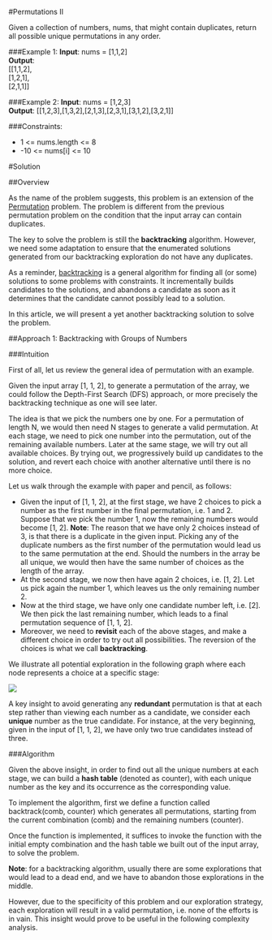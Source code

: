 #Permutations II

Given a collection of numbers, nums, that might contain duplicates, return all possible unique permutations in any order.

###Example 1:
**Input**: nums = [1,1,2]  
**Output**:  
[[1,1,2],  
[1,2,1],  
[2,1,1]]

###Example 2:
**Input**: nums = [1,2,3]  
**Output**: [[1,2,3],[1,3,2],[2,1,3],[2,3,1],[3,1,2],[3,2,1]]

###Constraints:
* 1 <= nums.length <= 8
* -10 <= nums[i] <= 10

#Solution

##Overview

As the name of the problem suggests, this problem is an extension of the [Permutation](https://leetcode.com/problems/permutations/)
problem. The problem is different from the previous permutation problem on the condition that the input array can
contain duplicates.

The key to solve the problem is still the **backtracking** algorithm. However, we need some adaptation to ensure that
the enumerated solutions generated from our backtracking exploration do not have any duplicates.

As a reminder, [backtracking](https://leetcode.com/explore/learn/card/recursion-ii/472/backtracking/) is a general
algorithm for finding all (or some) solutions to some problems with constraints. It incrementally builds candidates
to the solutions, and abandons a candidate as soon as it determines that the candidate cannot possibly lead to a solution.

In this article, we will present a yet another backtracking solution to solve the problem.

##Approach 1: Backtracking with Groups of Numbers

###Intuition

First of all, let us review the general idea of permutation with an example.

Given the input array [1, 1, 2], to generate a permutation of the array, we could follow the Depth-First Search (DFS)
approach, or more precisely the backtracking technique as one will see later.

The idea is that we pick the numbers one by one. For a permutation of length N, we would then need N stages to generate
a valid permutation. At each stage, we need to pick one number into the permutation, out of the remaining available
numbers. Later at the same stage, we will try out all available choices. By trying out, we progressively build up
candidates to the solution, and revert each choice with another alternative until there is no more choice.

Let us walk through the example with paper and pencil, as follows:
* Given the input of [1, 1, 2], at the first stage, we have 2 choices to pick a number as the first number in the final
  permutation, i.e. 1 and 2. Suppose that we pick the number 1, now the remaining numbers would become [1, 2].
  **Note**: The reason that we have only 2 choices instead of 3, is that there is a duplicate in the given input. Picking
  any of the duplicate numbers as the first number of the permutation would lead us to the same permutation at the end.
  Should the numbers in the array be all unique, we would then have the same number of choices as the length of the array.
* At the second stage, we now then have again 2 choices, i.e. [1, 2]. Let us pick again the number 1, which leaves us
  the only remaining number 2.
* Now at the third stage, we have only one candidate number left, i.e. [2]. We then pick the last remaining number,
  which leads to a final permutation sequence of [1, 1, 2].
* Moreover, we need to **revisit** each of the above stages, and make a different choice in order to try out all
  possibilities. The reversion of the choices is what we call **backtracking**.

We illustrate all potential exploration in the following graph where each node represents a choice at a specific stage:

![](https://leetcode.com/problems/permutations-ii/Figures/47/47_permutations.png)

A key insight to avoid generating any **redundant** permutation is that at each step rather than viewing each number as
a candidate, we consider each **unique** number as the true candidate. For instance, at the very beginning, given in
the input of [1, 1, 2], we have only two true candidates instead of three.

###Algorithm

Given the above insight, in order to find out all the unique numbers at each stage, we can build a **hash table**
(denoted as counter), with each unique number as the key and its occurrence as the corresponding value.

To implement the algorithm, first we define a function called backtrack(comb, counter) which generates all permutations,
starting from the current combination (comb) and the remaining numbers (counter).

Once the function is implemented, it suffices to invoke the function with the initial empty combination and the hash
table we built out of the input array, to solve the problem.

**Note**: for a backtracking algorithm, usually there are some explorations that would lead to a dead end, and we have to
abandon those explorations in the middle.

However, due to the specificity of this problem and our exploration strategy, each exploration will result in a valid
permutation, i.e. none of the efforts is in vain. This insight would prove to be useful in the following complexity
analysis.


